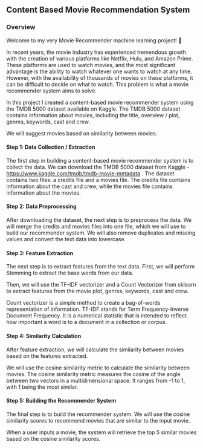 ## Content Based Movie Recommendation System

### Overview

Welcome to my very Movie Recommender machine learning project! 🎉

In recent years, the movie industry has experienced tremendous growth with the creation of various platforms like Netflix, Hulu, and Amazon Prime. These platforms are used to watch movies, and the most significant advantage is the ability to watch whatever one wants to watch at any time. However, with the availability of thousands of movies on these platforms, it can be difficult to decide on what to watch. This problem is what a movie recommender system aims to solve.

In this project I created a content-based movie recommender system using the TMDB 5000 dataset available on Kaggle. The TMDB 5000 dataset contains information about movies, including the title, overview / plot, genres, keywords, cast and crew.

We will suggest movies based on similarity between movies.

#### **Step 1: Data Collection / Extraction**

The first step in building a content-based movie recommender system is to collect the data. We can download the TMDB 5000 dataset from Kaggle - https://www.kaggle.com/tmdb/tmdb-movie-metadata . The dataset contains two files: a credits file and a movies file. The credits file contains information about the cast and crew, while the movies file contains information about the movies.

#### **Step 2: Data Preprocessing**

After downloading the dataset, the next step is to preprocess the data. We will merge the credits and movies files into one file, which we will use to build our recommender system. We will also remove duplicates and missing values and convert the text data into lowercase.

#### **Step 3: Feature Extraction**

The next step is to extract features from the text data.
First, we will perform Stemming to extract the base words from our data.

Then, we will use the TF-IDF vectorizer and a Count Vectorizer from sklearn to extract features from the movie plot, genres, keywords, cast and crew. 

Count vectorizer is a simple method to create a bag-of-words representation of information. 
TF-IDF stands for Term Frequency-Inverse Document Frequency. It is a numerical statistic that is intended to reflect how important a word is to a document in a collection or corpus.

#### **Step 4: Similarity Calculation**
After feature extraction, we will calculate the similarity between movies based on the features extracted. 

We will use the cosine similarity metric to calculate the similarity between movies. The cosine similarity metric measures the cosine of the angle between two vectors in a multidimensional space. It ranges from -1 to 1, with 1 being the most similar.

#### **Step 5: Building the Recommender System**
The final step is to build the recommender system. We will use the cosine similarity scores to recommend movies that are similar to the input movie. 

When a user inputs a movie, the system will retrieve the top 5 similar movies based on the cosine similarity scores.
